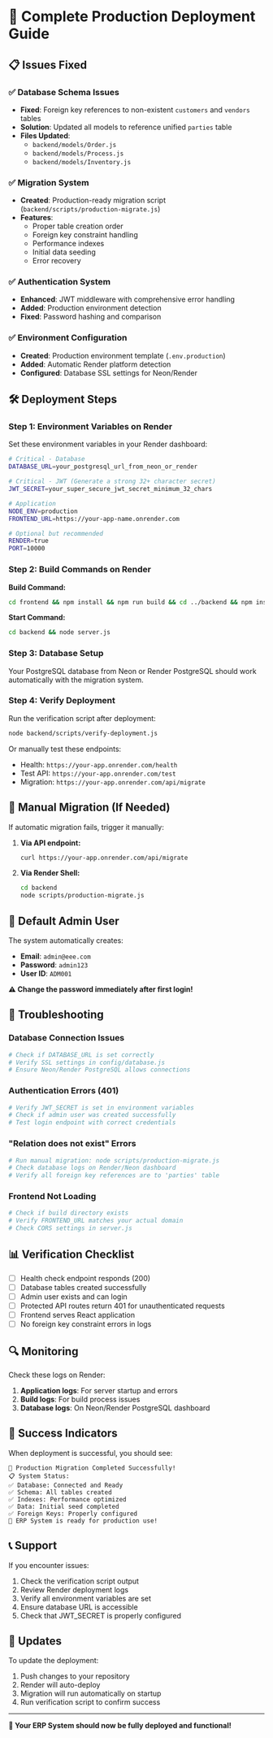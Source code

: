 # 🚀 Complete Production Deployment Guide

## 📋 Issues Fixed

### ✅ Database Schema Issues
- **Fixed**: Foreign key references to non-existent `customers` and `vendors` tables
- **Solution**: Updated all models to reference unified `parties` table
- **Files Updated**:
  - `backend/models/Order.js`
  - `backend/models/Process.js`
  - `backend/models/Inventory.js`

### ✅ Migration System
- **Created**: Production-ready migration script (`backend/scripts/production-migrate.js`)
- **Features**:
  - Proper table creation order
  - Foreign key constraint handling
  - Performance indexes
  - Initial data seeding
  - Error recovery

### ✅ Authentication System
- **Enhanced**: JWT middleware with comprehensive error handling
- **Added**: Production environment detection
- **Fixed**: Password hashing and comparison

### ✅ Environment Configuration
- **Created**: Production environment template (`.env.production`)
- **Added**: Automatic Render platform detection
- **Configured**: Database SSL settings for Neon/Render

## 🛠️ Deployment Steps

### Step 1: Environment Variables on Render

Set these environment variables in your Render dashboard:

```bash
# Critical - Database
DATABASE_URL=your_postgresql_url_from_neon_or_render

# Critical - JWT (Generate a strong 32+ character secret)
JWT_SECRET=your_super_secure_jwt_secret_minimum_32_chars

# Application
NODE_ENV=production
FRONTEND_URL=https://your-app-name.onrender.com

# Optional but recommended
RENDER=true
PORT=10000
```

### Step 2: Build Commands on Render

**Build Command:**
```bash
cd frontend && npm install && npm run build && cd ../backend && npm install
```

**Start Command:**
```bash
cd backend && node server.js
```

### Step 3: Database Setup

Your PostgreSQL database from Neon or Render PostgreSQL should work automatically with the migration system.

### Step 4: Verify Deployment

Run the verification script after deployment:
```bash
node backend/scripts/verify-deployment.js
```

Or manually test these endpoints:
- Health: `https://your-app.onrender.com/health`
- Test API: `https://your-app.onrender.com/test`
- Migration: `https://your-app.onrender.com/api/migrate`

## 🔧 Manual Migration (If Needed)

If automatic migration fails, trigger it manually:

1. **Via API endpoint:**
   ```bash
   curl https://your-app.onrender.com/api/migrate
   ```

2. **Via Render Shell:**
   ```bash
   cd backend
   node scripts/production-migrate.js
   ```

## 👤 Default Admin User

The system automatically creates:
- **Email**: `admin@eee.com`
- **Password**: `admin123`
- **User ID**: `ADM001`

**⚠️ Change the password immediately after first login!**

## 🐛 Troubleshooting

### Database Connection Issues
```bash
# Check if DATABASE_URL is set correctly
# Verify SSL settings in config/database.js
# Ensure Neon/Render PostgreSQL allows connections
```

### Authentication Errors (401)
```bash
# Verify JWT_SECRET is set in environment variables
# Check if admin user was created successfully
# Test login endpoint with correct credentials
```

### "Relation does not exist" Errors
```bash
# Run manual migration: node scripts/production-migrate.js
# Check database logs on Render/Neon dashboard
# Verify all foreign key references are to 'parties' table
```

### Frontend Not Loading
```bash
# Check if build directory exists
# Verify FRONTEND_URL matches your actual domain
# Check CORS settings in server.js
```

## 📊 Verification Checklist

- [ ] Health check endpoint responds (200)
- [ ] Database tables created successfully
- [ ] Admin user exists and can login
- [ ] Protected API routes return 401 for unauthenticated requests
- [ ] Frontend serves React application
- [ ] No foreign key constraint errors in logs

## 🔍 Monitoring

Check these logs on Render:
1. **Application logs**: For server startup and errors
2. **Build logs**: For build process issues
3. **Database logs**: On Neon/Render PostgreSQL dashboard

## 🎯 Success Indicators

When deployment is successful, you should see:
```
🎉 Production Migration Completed Successfully!
📋 System Status:
✅ Database: Connected and Ready
✅ Schema: All tables created
✅ Indexes: Performance optimized
✅ Data: Initial seed completed
✅ Foreign Keys: Properly configured
🚀 ERP System is ready for production use!
```

## 📞 Support

If you encounter issues:
1. Check the verification script output
2. Review Render deployment logs
3. Verify all environment variables are set
4. Ensure database URL is accessible
5. Check that JWT_SECRET is properly configured

## 🔄 Updates

To update the deployment:
1. Push changes to your repository
2. Render will auto-deploy
3. Migration will run automatically on startup
4. Run verification script to confirm success

---

**🎉 Your ERP System should now be fully deployed and functional!**